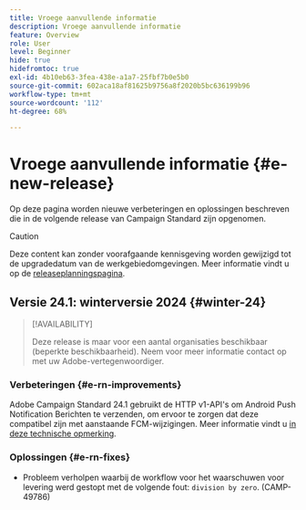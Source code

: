 ```yaml
---
title: Vroege aanvullende informatie
description: Vroege aanvullende informatie
feature: Overview
role: User
level: Beginner
hide: true
hidefromtoc: true
exl-id: 4b10eb63-3fea-438e-a1a7-25fbf7b0e5b0
source-git-commit: 602aca18af81625b9756a8f2020b5bc636199b96
workflow-type: tm+mt
source-wordcount: '112'
ht-degree: 68%

---
```



# Vroege aanvullende informatie {#e-new-release}

Op deze pagina worden nieuwe verbeteringen en oplossingen beschreven die in de volgende release van Campaign Standard zijn opgenomen.

>[!CAUTION]
>
> Deze content kan zonder voorafgaande kennisgeving worden gewijzigd tot de upgradedatum van de werkgebiedomgevingen. Meer informatie vindt u op de [releaseplanningspagina](../../rn/using/release-planning.md).

## Versie 24.1: winterversie 2024 {#winter-24}

>[!AVAILABILITY]
>
>Deze release is maar voor een aantal organisaties beschikbaar (beperkte beschikbaarheid). Neem voor meer informatie contact op met uw Adobe-vertegenwoordiger.

### Verbeteringen {#e-rn-improvements}

Adobe Campaign Standard 24.1 gebruikt de HTTP v1-API&#39;s om Android Push Notification Berichten te verzenden, om ervoor te zorgen dat deze compatibel zijn met aanstaande FCM-wijzigingen. Meer informatie vindt u [in deze technische opmerking](../../administration/using/push-technote.md).


### Oplossingen {#e-rn-fixes}

* Probleem verholpen waarbij de workflow voor het waarschuwen voor levering werd gestopt met de volgende fout: `division by zero`. (CAMP-49786)
